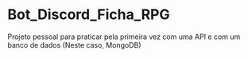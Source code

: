 # Bot_Discord_Ficha_RPG
Projeto pessoal para praticar pela primeira vez com uma API e com um banco de dados (Neste caso, MongoDB)
